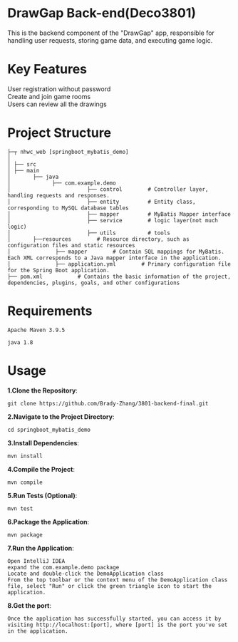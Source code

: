 # DrawGap Back-end(Deco3801)
This is the backend component of the "DrawGap" app, responsible for handling user requests, storing game data, and executing game logic.
# Key Features
User registration without password  
Create and join game rooms  
Users can review all the drawings
# Project Structure
```
├─┬ nhwc_web [springboot_mybatis_demo]  
│    
│ ├── src    
│ ├── main  
│       ├── java  
│             ├── com.example.demo  
│                        ├── control        # Controller layer, handling requests and responses. 
│                        ├── entity         # Entity class, corresponding to MySQL database tables
│                        ├── mapper         # MyBatis Mapper interface
│                        ├── service        # logic layer(not much logic) 
│                        ├── utils          # tools  
│       ├──resources        # Resource directory, such as configuration files and static resources   
│              ├── mapper        # Contain SQL mappings for MyBatis. Each XML corresponds to a Java mapper interface in the application.
│              ├── application.yml        # Primary configuration file for the Spring Boot application.
├── pom.xml           # Contains the basic information of the project, dependencies, plugins, goals, and other configurations
```
# Requirements
```
Apache Maven 3.9.5
```
```
java 1.8
```
# Usage
**1.Clone the Repository**:
```
git clone https://github.com/Brady-Zhang/3801-backend-final.git
```
**2.Navigate to the Project Directory**: 
```
cd springboot_mybatis_demo
```
**3.Install Dependencies**: 
```
mvn install
```
**4.Compile the Project**: 
```
mvn compile
```
**5.Run Tests (Optional)**: 
```
mvn test
```
**6.Package the Application**: 
```
mvn package
```
**7.Run the Application**:
```
Open IntelliJ IDEA  
expand the com.example.demo package
Locate and double-click the DemoApplication class  
From the top toolbar or the context menu of the DemoApplication class file, select "Run" or click the green triangle icon to start the application.
```
**8.Get the port**:
```
Once the application has successfully started, you can access it by visiting http://localhost:[port], where [port] is the port you've set in the application.
```
